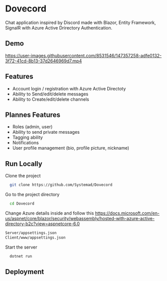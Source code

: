 
# Dovecord

Chat application inspired by Discord made with Blazor, Entity Framework, SignalR with Azure Active Drirectory Authentication.

## Demo

https://user-images.githubusercontent.com/8531546/147357258-adfe0132-3f72-41cd-8b13-37d2646969d7.mp4


## Features

- Account login / registration with Azure Active Directoty
- Ability to Send/edit/delete messages
- Ability to Create/edit/delete channels

## Plannes Features
- Roles (admin, user)
- Ability to send private messages
- Tagging ability
- Notifications
- User profile management (bio, profile picture, nickname)

## Run Locally

Clone the project
```bash
  git clone https://github.com/Systemad/Dovecord
```
Go to the project directory
```bash
  cd Dovecord
```
Change Azure details inside and follow this https://docs.microsoft.com/en-us/aspnet/core/blazor/security/webassembly/hosted-with-azure-active-directory-b2c?view=aspnetcore-6.0
```bash
Server/appsettings.json
Client/www/appsettings.json
```
Start the server
```bash
  dotnet run
```


## Deployment
